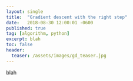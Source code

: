```yaml
---
layout: single
title:  "Gradient descent with the right step"
date:   2018-08-30 12:00:01 -0600
published: true
tag: [algorithm, python]
excerpt: blah
toc: false
header:
  teaser: /assets/images/gd_teaser.jpg
---
```


blah